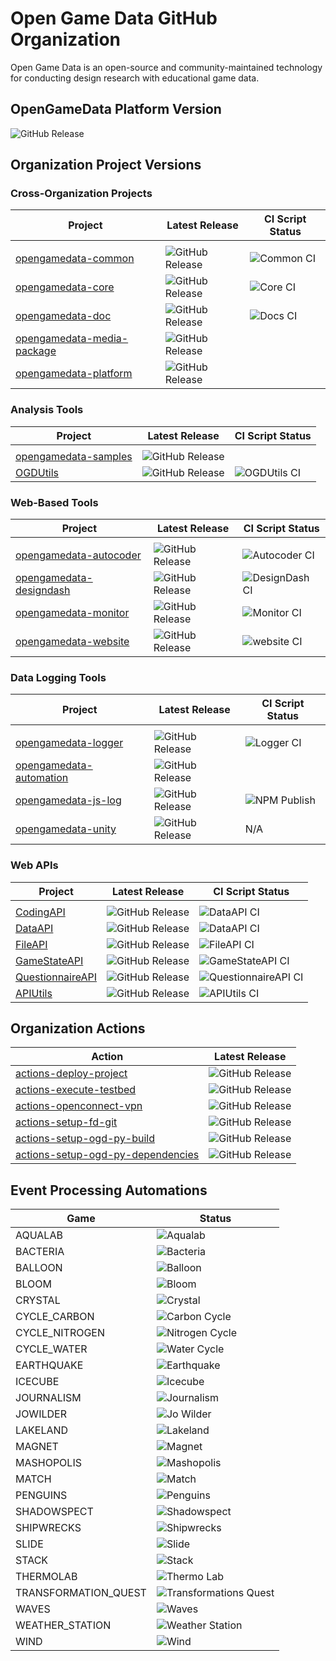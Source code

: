 # Open Game Data GitHub Organization

Open Game Data is an open-source and community-maintained technology for conducting design research with educational game data.

## OpenGameData Platform Version

![GitHub Release](https://img.shields.io/github/v/release/opengamedata/opengamedata-platform?display_name=release)

## Organization Project Versions

### Cross-Organization Projects

| Project                     | Latest Release | CI Script Status |
| ---                         | ---            | ---              |
|                             |                |                  |
| [opengamedata-common](https://github.com/opengamedata/ogd-common) | ![GitHub Release](https://img.shields.io/github/v/release/opengamedata/ogd-common?display_name=release) | ![Common CI](https://github.com/opengamedata/ogd-common/actions/workflows/CI_common.yml/badge.svg)   |
| [opengamedata-core](https://github.com/opengamedata/ogd-core)     | ![GitHub Release](https://img.shields.io/github/v/release/opengamedata/ogd-core?display_name=release)   | ![Core CI](https://github.com/opengamedata/opengamedata-core/actions/workflows/CI_OGD.yml/badge.svg) |
| [opengamedata-doc](https://github.com/opengamedata/ogd-doc) | ![GitHub Release](https://img.shields.io/github/v/release/opengamedata/ogd-doc?display_name=release) | ![Docs CI](https://github.com/opengamedata/ogd-doc/actions/workflows/publish_gh_pages.yml/badge.svg)   |
| [opengamedata-media-package](https://github.com/opengamedata/opengamedata-media-package) | ![GitHub Release](https://img.shields.io/github/v/release/opengamedata/opengamedata-media-package?display_name=release) | |
| [opengamedata-platform](https://github.com/opengamedata/opengamedata-platform) | ![GitHub Release](https://img.shields.io/github/v/release/opengamedata/opengamedata-platform?display_name=release) | |

### Analysis Tools

| Project                     | Latest Release | CI Script Status |
| ---                         | ---            | ---              |
|                             |                |                  |
| [opengamedata-samples](https://github.com/opengamedata/ogd-samples)     | ![GitHub Release](https://img.shields.io/github/v/release/opengamedata/ogd-samples?display_name=release)   | |
| [OGDUtils](https://github.com/opengamedata/OGDUtils)              | ![GitHub Release](https://img.shields.io/github/v/release/opengamedata/OGDUtils?display_name=release)   | ![OGDUtils CI](https://github.com/opengamedata/OGDUtils/actions/workflows/CI_OGDUtils.yml/badge.svg) |

### Web-Based Tools

| Project                     | Latest Release | CI Script Status |
| ---                         | ---            | ---              |
|                             |                |                  |
| [opengamedata-autocoder](https://github.com/opengamedata/ogd-autocoder)    | ![GitHub Release](https://img.shields.io/github/v/release/opengamedata/ogd-autocoder?display_name=release)       | ![Autocoder CI](https://github.com/opengamedata/ogd-autocoder/actions/workflows/CI_Autocoder.yml/badge.svg) |
| [opengamedata-designdash](https://github.com/opengamedata/ogd-designdash)    | ![GitHub Release](https://img.shields.io/github/v/release/opengamedata/ogd-designdash?display_name=release)       | ![DesignDash CI](https://github.com/opengamedata/ogd-designdash/actions/workflows/CI_designdash.yml/badge.svg) |
| [opengamedata-monitor](https://github.com/opengamedata/ogd-monitor)    | ![GitHub Release](https://img.shields.io/github/v/release/opengamedata/ogd-monitor?display_name=release)       | ![Monitor CI](https://github.com/opengamedata/ogd-monitor/actions/workflows/CI_monitorAPI.yml/badge.svg) |
| [opengamedata-website](https://github.com/opengamedata/ogd-website)    | ![GitHub Release](https://img.shields.io/github/v/release/opengamedata/ogd-website?display_name=release)       | ![website CI](https://github.com/opengamedata/ogd-website/actions/workflows/CI_website.yml/badge.svg) |

### Data Logging Tools

| Project                     | Latest Release | CI Script Status |
| ---                         | ---            | ---              |
|                             |                |                  |
| [opengamedata-logger](https://github.com/opengamedata/ogd-logger)          | ![GitHub Release](https://img.shields.io/github/v/release/opengamedata/ogd-logger?display_name=release)          | ![Logger CI](https://github.com/opengamedata/ogd-logger/actions/workflows/CI_logger.yml/badge.svg) |
| [opengamedata-automation](https://github.com/opengamedata/ogd-automation)          | ![GitHub Release](https://img.shields.io/github/v/release/opengamedata/ogd-automation?display_name=release)          | |
| [opengamedata-js-log](https://github.com/opengamedata/opengamedata-js-log) | ![GitHub Release](https://img.shields.io/github/v/release/opengamedata/opengamedata-js-log?display_name=release) | ![NPM Publish](https://github.com/opengamedata/opengamedata-js-log/actions/workflows/publish_npm.yml/badge.svg) |
| [opengamedata-unity](https://github.com/opengamedata/opengamedata-unity)   | ![GitHub Release](https://img.shields.io/github/v/release/opengamedata/opengamedata-unity?display_name=release)  | N/A |

### Web APIs

| Project                     | Latest Release | CI Script Status |
| ---                         | ---            | ---              |
|                             |                |                  |
| [CodingAPI](https://github.com/opengamedata/ogd-api-coding)                    | ![GitHub Release](https://img.shields.io/github/v/release/opengamedata/ogd-api-coding?display_name=release)        | ![DataAPI CI](https://github.com/opengamedata/ogd-api-coding/actions/workflows/codesAPI_CI.yml/badge.svg) |
| [DataAPI](https://github.com/opengamedata/ogd-api-data)                    | ![GitHub Release](https://img.shields.io/github/v/release/opengamedata/ogd-api-data?display_name=release)        | ![DataAPI CI](https://github.com/opengamedata/ogd-api-data/actions/workflows/CI_DataAPI.yml/badge.svg) |
| [FileAPI](https://github.com/opengamedata/ogd-api-files)                   | ![GitHub Release](https://img.shields.io/github/v/release/opengamedata/ogd-api-files?display_name=release)       | ![FileAPI CI](https://github.com/opengamedata/ogd-api-files/actions/workflows/CI_FileAPI.yml/badge.svg) |
| [GameStateAPI](https://github.com/opengamedata/ogd-api-gamestates)         | ![GitHub Release](https://img.shields.io/github/v/release/opengamedata/ogd-api-gamestates?display_name=release)  | ![GameStateAPI CI](https://github.com/opengamedata/ogd-api-gamestates/actions/workflows/CI_GameStateAPI.yml/badge.svg) |
| [QuestionnaireAPI](https://github.com/opengamedata/ogd-api-questionnaires)         | ![GitHub Release](https://img.shields.io/github/v/release/opengamedata/ogd-api-questionnaires?display_name=release)  | ![QuestionnaireAPI CI](https://github.com/opengamedata/ogd-api-questionnaires/actions/workflows/questionnaireAPI_CI.yml/badge.svg) |
| [APIUtils](https://github.com/opengamedata/ogd-api-utils)                  | ![GitHub Release](https://img.shields.io/github/v/release/opengamedata/ogd-api-utils?display_name=release)       | ![APIUtils CI](https://github.com/opengamedata/ogd-api-utils/actions/workflows/CI_APIUtils.yml/badge.svg) |


## Organization Actions

| Action                            | Latest Release |
| ---                               | ---            |
| [actions-deploy-project](https://github.com/opengamedata/actions-deploy-project)                     | ![GitHub Release](https://img.shields.io/github/v/release/opengamedata/actions-deploy-project?display_name=release) |
| [actions-execute-testbed](https://github.com/opengamedata/actions-execute-testbed)                     | ![GitHub Release](https://img.shields.io/github/v/release/opengamedata/actions-execute-testbed?display_name=release) |
| [actions-openconnect-vpn](https://github.com/opengamedata/actions-openconnect-vpn)                     | ![GitHub Release](https://img.shields.io/github/v/release/opengamedata/actions-openconnect-vpn?display_name=release) |
| [actions-setup-fd-git](https://github.com/opengamedata/actions-setup-fd-git)                           | ![GitHub Release](https://img.shields.io/github/v/release/opengamedata/actions-setup-fd-git?display_name=release) |
| [actions-setup-ogd-py-build](https://github.com/opengamedata/actions-setup-ogd-py-build)               | ![GitHub Release](https://img.shields.io/github/v/release/opengamedata/actions-setup-ogd-py-build?display_name=release) |
| [actions-setup-ogd-py-dependencies](https://github.com/opengamedata/actions-setup-ogd-py-dependencies) | ![GitHub Release](https://img.shields.io/github/v/release/opengamedata/actions-setup-ogd-py-dependencies?display_name=release) |

## Event Processing Automations

| Game                 | Status  |
| ---                  | ---     |
| AQUALAB              | ![Aqualab](https://github.com/opengamedata/opengamedata-automation/actions/workflows/aqualab.yml/badge.svg) |
| BACTERIA             | ![Bacteria](https://github.com/opengamedata/opengamedata-automation/actions/workflows/bacteria.yml/badge.svg) |
| BALLOON              | ![Balloon](https://github.com/opengamedata/opengamedata-automation/actions/workflows/balloon.yml/badge.svg) |
| BLOOM                | ![Bloom](https://github.com/opengamedata/opengamedata-automation/actions/workflows/bloom.yml/badge.svg) |
| CRYSTAL              | ![Crystal](https://github.com/opengamedata/opengamedata-automation/actions/workflows/crystal.yml/badge.svg) |
| CYCLE_CARBON         | ![Carbon Cycle](https://github.com/opengamedata/opengamedata-automation/actions/workflows/cycle_carbon.yml/badge.svg) |
| CYCLE_NITROGEN       | ![Nitrogen Cycle](https://github.com/opengamedata/opengamedata-automation/actions/workflows/cycle_nitrogen.yml/badge.svg) |
| CYCLE_WATER          | ![Water Cycle](https://github.com/opengamedata/opengamedata-automation/actions/workflows/cycle_water.yml/badge.svg) |
| EARTHQUAKE           | ![Earthquake](https://github.com/opengamedata/opengamedata-automation/actions/workflows/earthquake.yml/badge.svg) |
| ICECUBE              | ![Icecube](https://github.com/opengamedata/opengamedata-automation/actions/workflows/icecube.yml/badge.svg) |
| JOURNALISM           | ![Journalism](https://github.com/opengamedata/opengamedata-automation/actions/workflows/journalism.yml/badge.svg) |
| JOWILDER             | ![Jo Wilder](https://github.com/opengamedata/opengamedata-automation/actions/workflows/jowilder.yml/badge.svg) |
| LAKELAND             | ![Lakeland](https://github.com/opengamedata/opengamedata-automation/actions/workflows/lakeland.yml/badge.svg) |
| MAGNET               | ![Magnet](https://github.com/opengamedata/opengamedata-automation/actions/workflows/magnet.yml/badge.svg) |
| MASHOPOLIS           | ![Mashopolis](https://github.com/opengamedata/opengamedata-automation/actions/workflows/mashopolis.yml/badge.svg) |
| MATCH                | ![Match](https://github.com/opengamedata/opengamedata-automation/actions/workflows/match.yml/badge.svg) |
| PENGUINS             | ![Penguins](https://github.com/opengamedata/opengamedata-automation/actions/workflows/penguins.yml/badge.svg) |
| SHADOWSPECT          | ![Shadowspect](https://github.com/opengamedata/opengamedata-automation/actions/workflows/shadowspect.yml/badge.svg) |
| SHIPWRECKS           | ![Shipwrecks](https://github.com/opengamedata/opengamedata-automation/actions/workflows/shipwrecks.yml/badge.svg) |
| SLIDE                | ![Slide](https://github.com/opengamedata/opengamedata-automation/actions/workflows/slide.yml/badge.svg) |
| STACK                | ![Stack](https://github.com/opengamedata/opengamedata-automation/actions/workflows/stack.yml/badge.svg) |
| THERMOLAB            | ![Thermo Lab](https://github.com/opengamedata/opengamedata-automation/actions/workflows/thermolab.yml/badge.svg) |
| TRANSFORMATION_QUEST | ![Transformations Quest](https://github.com/opengamedata/opengamedata-automation/actions/workflows/transformation_quest.yml/badge.svg) |
| WAVES                | ![Waves](https://github.com/opengamedata/opengamedata-automation/actions/workflows/waves.yml/badge.svg) |
| WEATHER_STATION      | ![Weather Station](https://github.com/opengamedata/opengamedata-automation/actions/workflows/weather_station.yml/badge.svg) |
| WIND                 | ![Wind](https://github.com/opengamedata/opengamedata-automation/actions/workflows/wind.yml/badge.svg) |

